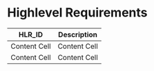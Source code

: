 # Highlevel Requirements
| HLR_ID  | Description |
| ------------- | ------------- |
| Content Cell  | Content Cell  |
| Content Cell  | Content Cell  |
